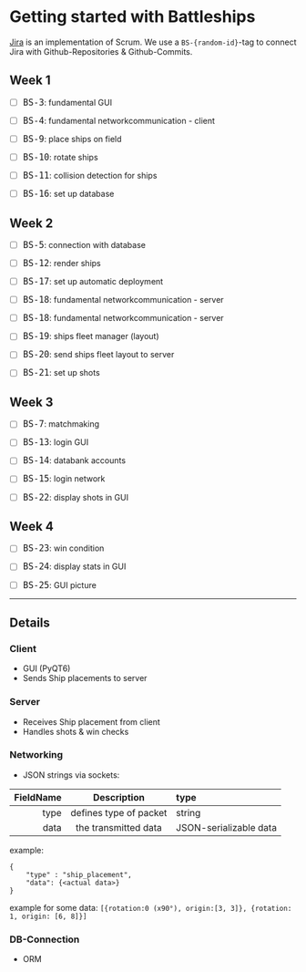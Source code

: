 # Getting started with Battleships

[Jira](https://aetherialkilix.atlassian.net/) is an implementation of Scrum.
We use a `BS-{random-id}`-tag to connect Jira with Github-Repositories & Github-Commits.

## Week 1

- [ ] <font size="4">`BS-3`</font>: fundamental GUI

- [ ] <font size="4">`BS-4`</font>: fundamental networkcommunication - client

- [ ] <font size="4">`BS-9`</font>: place ships on field

- [ ] <font size="4">`BS-10`</font>: rotate ships

- [ ] <font size="4">`BS-11`</font>: collision detection for ships

- [ ] <font size="4">`BS-16`</font>: set up database

## Week 2

- [ ] <font size="4">`BS-5`</font>: connection with database

- [ ] <font size="4">`BS-12`</font>: render ships

- [ ] <font size="4">`BS-17`</font>: set up automatic deployment

- [ ] <font size="4">`BS-18`</font>: fundamental networkcommunication - server

- [ ] <font size="4">`BS-18`</font>: fundamental networkcommunication - server

- [ ] <font size="4">`BS-19`</font>: ships fleet manager (layout)

- [ ] <font size="4">`BS-20`</font>: send ships fleet layout to server

- [ ] <font size="4">`BS-21`</font>: set up shots

## Week 3

- [ ] <font size="4">`BS-7`</font>: matchmaking

- [ ] <font size="4">`BS-13`</font>: login GUI

- [ ] <font size="4">`BS-14`</font>: databank accounts

- [ ] <font size="4">`BS-15`</font>: login network

- [ ] <font size="4">`BS-22`</font>: display shots in GUI

## Week 4

- [ ] <font size="4">`BS-23`</font>: win condition

- [ ] <font size="4">`BS-24`</font>: display stats in GUI

- [ ] <font size="4">`BS-25`</font>: GUI picture

---

## Details

### Client

- GUI (PyQT6)
- Sends Ship placements to server

### Server

- Receives Ship placement from client
- Handles shots & win checks

### Networking

- JSON strings via sockets:

| FieldName |      Description       | type                   |
| --------: | :--------------------: | :--------------------- |
|      type | defines type of packet | string                 |
|      data |  the transmitted data  | JSON-serializable data |

example:

```
{
	"type" : "ship_placement",
	"data": {<actual data>}
}
```

example for some data:
`[{rotation:0 (x90°), origin:[3, 3]}, {rotation: 1, origin: [6, 8]}]`

### DB-Connection

- ORM
